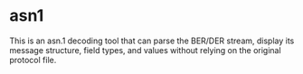 # asn1
This is an asn.1 decoding tool that can parse the BER/DER stream,  display its message structure, field types, and values without relying on the original protocol file.
